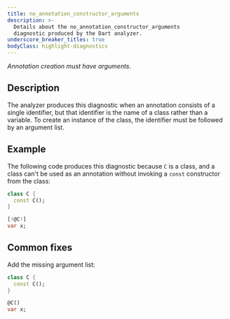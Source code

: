 ```yaml
---
title: no_annotation_constructor_arguments
description: >-
  Details about the no_annotation_constructor_arguments
  diagnostic produced by the Dart analyzer.
underscore_breaker_titles: true
bodyClass: highlight-diagnostics
---
```


_Annotation creation must have arguments._

## Description

The analyzer produces this diagnostic when an annotation consists of a
single identifier, but that identifier is the name of a class rather than a
variable. To create an instance of the class, the identifier must be
followed by an argument list.

## Example

The following code produces this diagnostic because `C` is a class, and a
class can't be used as an annotation without invoking a `const` constructor
from the class:

```dart
class C {
  const C();
}

[!@C!]
var x;
```

## Common fixes

Add the missing argument list:

```dart
class C {
  const C();
}

@C()
var x;
```
